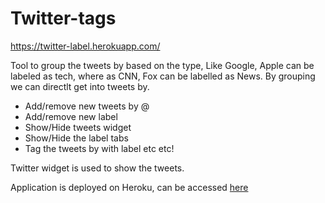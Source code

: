 # Twitter-tags
<a href="https://twitter-label.herokuapp.com/
">https://twitter-label.herokuapp.com/
</a>

Tool to group the tweets by based on the type, Like Google, Apple can be labeled as tech, where as CNN, Fox can be labelled as News. By grouping we can directlt get into tweets by. 

- Add/remove new tweets by @
- Add/remove new label
- Show/Hide tweets widget
- Show/Hide the label tabs
- Tag the tweets by with label etc etc!

Twitter widget is used to show the tweets.

Application is deployed on Heroku, can be accessed <a href="https://twitter-label.herokuapp.com/
">here</a>
